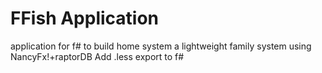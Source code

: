 FFish Application
=====

application for f# to build home system
a lightweight family system using NancyFx!+raptorDB
Add .less export to f# 